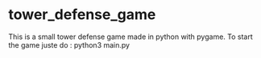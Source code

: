 # tower_defense_game
This is a small tower defense game made in python with pygame.
To start the game juste do : python3 main.py
